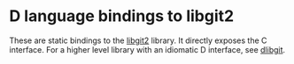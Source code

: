 D language bindings to libgit2
==============================

These are static bindings to the [libgit2](https://github.com/libgit2/libgit2) library. It directly exposes the C interface. For a higher level library with an idiomatic D interface, see [dlibgit](https://github.com/s-ludwig/dlibgit).
